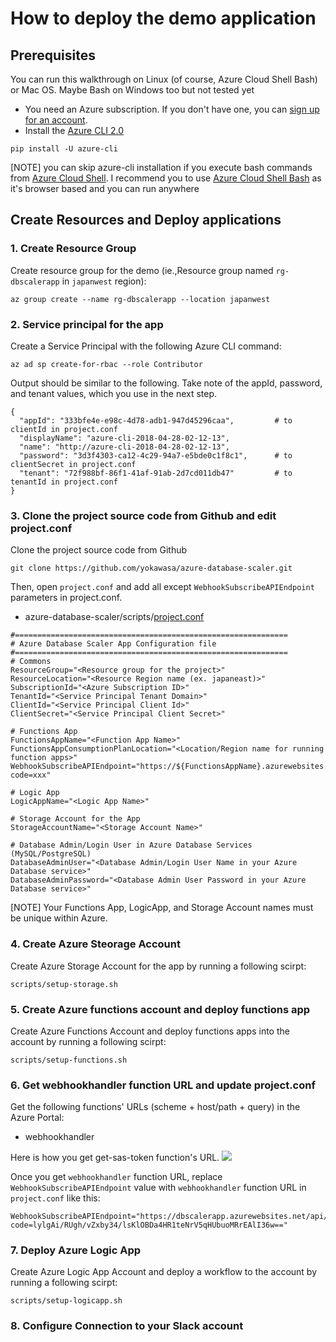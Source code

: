# How to deploy the demo application

## Prerequisites
You can run this walkthrough on Linux (of course, Azure Cloud Shell Bash) or Mac OS. Maybe Bash on Windows too but not tested yet

- You need an Azure subscription. If you don't have one, you can [sign up for an account](https://azure.microsoft.com/).
- Install the [Azure CLI 2.0](https://docs.microsoft.com/en-us/cli/azure/install-azure-cli?view=azure-cli-latest)
```
pip install -U azure-cli
```
[NOTE] you can skip azure-cli installation if you execute bash commands from [Azure Cloud Shell](https://docs.microsoft.com/en-us/azure/cloud-shell/overview). I recommend you to use [Azure Cloud Shell Bash](https://docs.microsoft.com/en-us/azure/cloud-shell/overview) as it's browser based and you can run anywhere

## Create Resources and Deploy applications

### 1. Create Resource Group
Create resource group for the demo (ie.,Resource group named `rg-dbscalerapp` in `japanwest` region):
```
az group create --name rg-dbscalerapp --location japanwest
```

### 2. Service principal for the app

Create a Service Principal with the following Azure CLI command:
```
az ad sp create-for-rbac --role Contributor
```
Output should be similar to the following. Take note of the appId, password, and tenant values, which you use in the next step.

```
{
  "appId": "333bfe4e-e98c-4d78-adb1-947d45296caa",         # to clientId in project.conf
  "displayName": "azure-cli-2018-04-28-02-12-13",
  "name": "http://azure-cli-2018-04-28-02-12-13",
  "password": "3d3f4303-ca12-4c29-94a7-e5bde0c1f8c1",      # to clientSecret in project.conf
  "tenant": "72f988bf-86f1-41af-91ab-2d7cd011db47"         # to tenantId in project.conf
}
```

### 3. Clone the project source code from Github and edit project.conf

Clone the project source code from Github
```
git clone https://github.com/yokawasa/azure-database-scaler.git
```

Then, open `project.conf` and add all except `WebhookSubscribeAPIEndpoint` parameters in project.conf.
- azure-database-scaler/scripts/[project.conf](../scripts/project.conf)
```
#=============================================================
# Azure Database Scaler App Configuration file
#=============================================================
# Commons
ResourceGroup="<Resource group for the project>"
ResourceLocation="<Resource Region name (ex. japaneast)>"
SubscriptionId="<Azure Subscription ID>"
TenantId="<Service Principal Tenant Domain>"
ClientId="<Service Principal Client Id>"
ClientSecret="<Service Principal Client Secret>"

# Functions App
FunctionsAppName="<Function App Name>"
FunctionsAppConsumptionPlanLocation="<Location/Region name for running function apps>"
WebhookSubscribeAPIEndpoint="https://${FunctionsAppName}.azurewebsites.net/api/webhookhandler?code=xxx"

# Logic App
LogicAppName="<Logic App Name>"

# Storage Account for the App
StorageAccountName="<Storage Account Name>"

# Database Admin/Login User in Azure Database Services (MySQL/PostgreSQL)
DatabaseAdminUser="<Database Admin/Login User Name in your Azure Database service>"
DatabaseAdminPassword="<Database Admin User Password in your Azure Database service>"
```
[NOTE] Your Functions App, LogicApp, and Storage Account names must be unique within Azure.

### 4. Create Azure Steorage Account

Create Azure Storage Account for the app  by running a following scirpt:
```
scripts/setup-storage.sh
```

### 5. Create Azure functions account and deploy functions app
Create Azure Functions Account and deploy functions apps into the account by running a following scirpt:
```
scripts/setup-functions.sh
```

### 6. Get webhookhandler function URL and update project.conf

Get the following functions' URLs (scheme + host/path + query) in the Azure Portal:
- webhookhandler

Here is how you get get-sas-token function's URL.
![](../images/screenshot-functions-url.png)

Once you get `webhookhandler` function URL, replace `WebhookSubscribeAPIEndpoint` value with `webhookhandler` function URL in `project.conf` like this:
```
WebhookSubscribeAPIEndpoint="https://dbscalerapp.azurewebsites.net/api/webhookhandler?code=lylgAi/RUgh/vZxby34/lsKlOBDa4HR1teNrV5qHUbuoMRrEAlI36w=="
```

### 7. Deploy Azure Logic App

Create Azure Logic App Account and deploy a workflow to the account by running a following scirpt:
```
scripts/setup-logicapp.sh
```

### 8. Configure Connection to your Slack account

